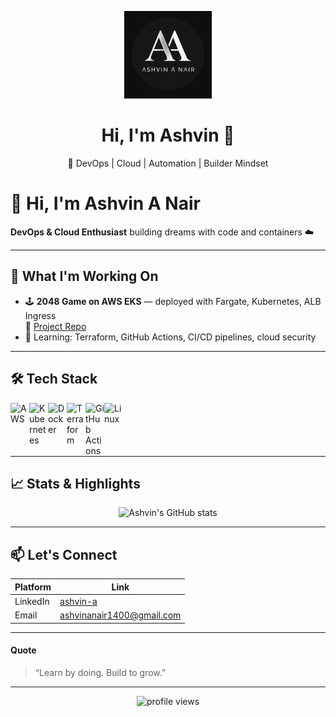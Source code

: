 <!-- Centered Logo Only -->
<p align="center">
  <img src="https://github.com/AshvinAN/AshvinAN/blob/main/WhatsApp%20Image%202025-07-10%20at%2000.24.48_0698f60e.jpg?raw=true" alt="Ashvin Logo" width="140" />
</p>

<h1 align="center">Hi, I'm Ashvin 👋</h1>
<p align="center">🚀 DevOps | Cloud | Automation | Builder Mindset</p>

# 👋 Hi, I'm Ashvin A Nair

**DevOps & Cloud Enthusiast** building dreams with code and containers ☁️

---

## 💼 What I'm Working On
- 🕹️ **2048 Game on AWS EKS** — deployed with Fargate, Kubernetes, ALB Ingress  
  📂 [Project Repo](https://github.com/AshvinAN/2048-game-aws-eks)
- 🧪 Learning: Terraform, GitHub Actions, CI/CD pipelines, cloud security

---

## 🛠️ Tech Stack
<p>
  <img align="left" alt="AWS" width="30px" src="https://cdn.jsdelivr.net/gh/devicons/devicon/icons/amazonwebservices/amazonwebservices-original.svg" />
  <img align="left" alt="Kubernetes" width="30px" src="https://cdn.jsdelivr.net/gh/devicons/devicon/icons/kubernetes/kubernetes-plain.svg" />
  <img align="left" alt="Docker" width="30px" src="https://cdn.jsdelivr.net/gh/devicons/devicon/icons/docker/docker-plain.svg" />
  <img align="left" alt="Terraform" width="30px" src="https://cdn.jsdelivr.net/gh/devicons/devicon/icons/terraform/terraform-original.svg" />
  <img align="left" alt="GitHub Actions" width="30px" src="https://cdn.jsdelivr.net/gh/devicons/devicon/icons/github/github-original.svg" />
  <img align="left" alt="Linux" width="30px" src="https://cdn.jsdelivr.net/gh/devicons/devicon/icons/linux/linux-original.svg" />
</p>
<p style="clear: both;"></p>

---

## 📈 Stats & Highlights
<p align="center">
  <img alt="Ashvin's GitHub stats" src="https://github-readme-stats.vercel.app/api?username=AshvinAN&show_icons=true&theme=dark" />
</p>

---

## 📫 Let's Connect
| Platform     | Link |
|--------------|------|
| LinkedIn     | [ashvin-a](https://linkedin.com/in/ashvin-a) |
| Email        | [ashvinanair1400@gmail.com](mailto:ashvinanair1400@gmail.com) |

---

#### Quote  
> “Learn by doing. Build to grow.”

---

<p align="center">
  <img src="https://komarev.com/ghpvc/?username=AshvinAN&color=brightgreen" alt="profile views" />
</p>
